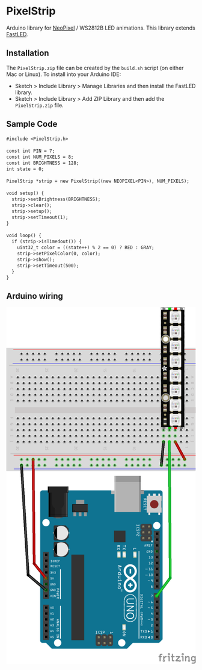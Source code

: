 # PixelStrip
Arduino library for [NeoPixel](https://learn.adafruit.com/adafruit-neopixel-uberguide/the-magic-of-neopixels) / WS2812B LED animations.  This library extends  [FastLED](https://fastled.io/).

## Installation
The `PixelStrip.zip` file can be created by the `build.sh` script (on either Mac or Linux).  To install into your Arduino IDE:

* Sketch > Include Library > Manage Libraries and then install the FastLED library.
* Sketch > Include Library > Add ZIP Library and then add the `PixelStrip.zip` file.

## Sample Code

```
#include <PixelStrip.h>

const int PIN = 7;
const int NUM_PIXELS = 8;
const int BRIGHTNESS = 128;
int state = 0;

PixelStrip *strip = new PixelStrip((new NEOPIXEL<PIN>), NUM_PIXELS);

void setup() {
  strip->setBrightness(BRIGHTNESS);
  strip->clear();
  strip->setup();
  strip->setTimeout(1);
}

void loop() {
  if (strip->isTimedout()) {
    uint32_t color = ((state++) % 2 == 0) ? RED : GRAY;
    strip->setPixelColor(0, color);
    strip->show();
    strip->setTimeout(500);
  }
}
```

## Arduino wiring

![Uno setup](uno_setup.png)
